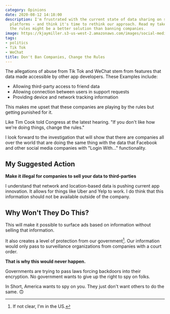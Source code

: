 ```yaml
---
category: Opinions
date: 2020-08-12 14:18:00
description: I'm frustrated with the current state of data sharing on social media
  platforms - and think it's time to rethink our approach. Read my take on why changing
  the rules might be a better solution than banning companies.
image: https://kjaymiller.s3-us-west-2.amazonaws.com/images/social-media-phone.jpg
tags:
- politics
- Tik Tok
- WeChat
title: Don't Ban Companies, Change the Rules
---
```


The allegations of abuse from Tik Tok and WeChat stem from features that data made accessible by other app developers. These Examples include:

- Allowing third-party access to friend data
- Allowing connection between users in support requests
- Providing device and network tracking information

This makes me upset that these companies are playing by the rules but getting punished for it.

Like Tim Cook told Congress at the latest hearing. "If you don't like how we're doing things, change the rules."

I look forward to the investigation that will show that there are companies all over the world that are doing the same thing with the data that Facebook and other social media companies with "Login With..." functionality.

## My Suggested Action

**Make it illegal for companies to sell your data to third-parties**

I understand that network and location-based data is pushing current app innovation. It allows for things like Uber and Yelp to work. I do think that this information should not be available outside of the company.

## Why Won't They Do This?

This will make it possible to surface ads based on information without selling that information.

It also creates a level of protection from our government[^1]. Our information would only pass to surveillance organizations from companies with a court order.

**That is why this would never happen.**

Governments are trying to pass laws forcing backdoors into their encryption. No government wants to give up the right to spy on folks.

In Short, America wants to spy on you. They just don't want others to do the same. 🙃

[^1]: If not clear, I'm in the US.
